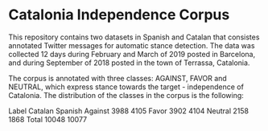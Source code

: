 # Catalonia Independence Corpus

This repository contains two datasets in Spanish and Catalan that consistes annotated Twitter messages for automatic stance detection. The data was collected 12 days during February and March of 2019 posted in Barcelona, and during September of 2018 posted in the town of Terrassa, Catalonia. 

The corpus is annotated with three classes: AGAINST, FAVOR and NEUTRAL, which express stance towards the target - independence of Catalonia. The distribution of the classes in the corpus is the following: 

Label     Catalan Spanish
Against   3988    4105
Favor     3902    4104
Neutral   2158    1868
Total     10048   10077
